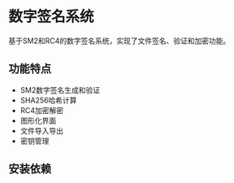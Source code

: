 # 数字签名系统

基于SM2和RC4的数字签名系统，实现了文件签名、验证和加密功能。

## 功能特点

- SM2数字签名生成和验证
- SHA256哈希计算
- RC4加密解密
- 图形化界面
- 文件导入导出
- 密钥管理

## 安装依赖 